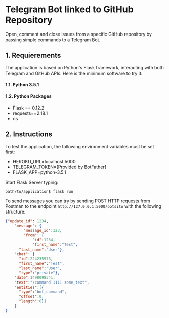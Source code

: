 # Telegram Bot linked to GitHub Repository

Open, comment and close issues from a specific GitHub repository by passing simple commands to a Telegram Bot.

## 1. Requierements
  The application is based on Python's Flask framework, interacting with both Telegram and GitHub APIs. Here is the minimum software to try it:

#### 1.1. Python 3.5.1

#### 1.2. Python Packages
  * Flask == 0.12.2
  * requests==2.18.1
  * os

## 2. Instructions
  To test the application, the following environment variables must be set first:
   * HEROKU_URL=localhost:5000
   * TELEGRAM_TOKEN=[Provided by BotFather]
   * FLASK_APP=python-3.5.1

Start Flask Server typing:
```
path/to/application$ flask run
```
To send messages you can try by sending POST HTTP requests from Postman to the endpoint `http://127.0.0.1:5000/botsito` with the following structure:
```json
{"update_id": 1234,
	"message": {
		"message_id":123,
		"from": {
			"id":1234,
			"first_name":"Test",
      "last_name":"User"},
    "chat": {
      "id":224235976,
      "first_name":"Test",
      "last_name":"User",
      "type":"private"},
    "date":1498098541,
    "text":"/command 1111 some_text",
    "entities":[{
      "type":"bot_command",
      "offset":0,
      "length":6}]
	}
}
```
